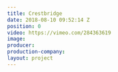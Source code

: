 ```yaml
---
title: Crestbridge
date: 2018-08-10 09:52:14 Z
position: 0
video: https://vimeo.com/284363619
image: 
producer: 
production-company: 
layout: project
---
```


